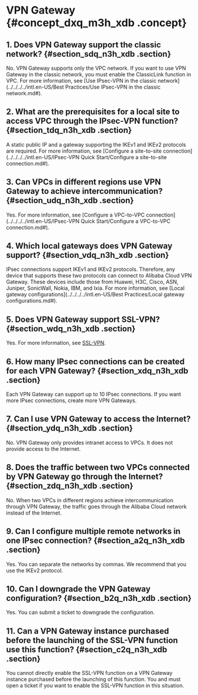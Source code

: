 # VPN Gateway {#concept_dxq_m3h_xdb .concept}

## 1. Does VPN Gateway support the classic network? {#section_sdq_n3h_xdb .section}

No. VPN Gateway supports only the VPC network. If you want to use VPN Gateway in the classic network, you must enable the ClassicLink function in VPC. For more information, see [Use IPsec-VPN in the classic network](../../../../intl.en-US/Best Practices/Use IPsec-VPN in the classic network.md#).

## 2. What are the prerequisites for a local site to access VPC through the IPsec-VPN function? {#section_tdq_n3h_xdb .section}

A static public IP and a gateway supporting the IKEv1 and IKEv2 protocols are required. For more information, see [Configure a site-to-site connection](../../../../intl.en-US/IPsec-VPN Quick Start/Configure a site-to-site connection.md#).

## 3. Can VPCs in different regions use VPN Gateway to achieve intercommunication? {#section_udq_n3h_xdb .section}

Yes. For more information, see [Configure a VPC-to-VPC connection](../../../../intl.en-US/IPsec-VPN Quick Start/Configure a VPC-to-VPC connection.md#).

## 4. Which local gateways does VPN Gateway support? {#section_vdq_n3h_xdb .section}

IPsec connections support IKEv1 and IKEv2 protocols. Therefore, any device that supports these two protocols can connect to Alibaba Cloud VPN Gateway. These devices include those from Huawei, H3C, Cisco, ASN, Juniper, SonicWall, Nokia, IBM, and Ixia. For more information, see [Local gateway configurations](../../../../intl.en-US/Best Practices/Local gateway configurations.md#).

## 5. Does VPN Gateway support SSL-VPN? {#section_wdq_n3h_xdb .section}

Yes. For more information, see [SSL-VPN](https://help.aliyun.com/document_detail/65282.html).

## 6. How many IPsec connections can be created for each VPN Gateway? {#section_xdq_n3h_xdb .section}

Each VPN Gateway can support up to 10 IPsec connections. If you want more IPsec connections, create more VPN Gateways.

## 7. Can I use VPN Gateway to access the Internet? {#section_ydq_n3h_xdb .section}

No. VPN Gateway only provides intranet access to VPCs. It does not provide access to the Internet.

## 8. Does the traffic between two VPCs connected by VPN Gateway go through the Internet? {#section_zdq_n3h_xdb .section}

No. When two VPCs in different regions achieve intercommunication through VPN Gateway, the traffic goes through the Alibaba Cloud network instead of the Internet.

## 9. Can I configure multiple remote networks in one IPsec connection? {#section_a2q_n3h_xdb .section}

Yes. You can separate the networks by commas. We recommend that you use the IKEv2 protocol.

## 10. Can I downgrade the VPN Gateway configuration? {#section_b2q_n3h_xdb .section}

Yes. You can submit a ticket to downgrade the configuration.

## 11. Can a VPN Gateway instance purchased before the launching of the SSL-VPN function use this function? {#section_c2q_n3h_xdb .section}

You cannot directly enable the SSL-VPN function on a VPN Gateway instance purchased before the launching of this function. You and must open a ticket if you want to enable the SSL-VPN function in this situation.

